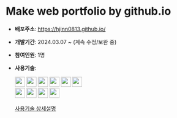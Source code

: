 # Make web portfolio by github.io

- **배포주소**: https://hjinn0813.github.io/

- **개발기간**: 2024.03.07 ~ (계속 수정/보완 중)

- **참여인원**: 1명

- **사용기술**:
  <div>
    <img src="https://img.shields.io/badge/HTML-E34F26?style=flat-square&logo=html5&logoColor=white" height="26">
    <img src="https://img.shields.io/badge/CSS-1572B6?style=flat-square&logo=css3&logoColor=white" height="26">
    <img src="https://img.shields.io/badge/JavaScript-F7DF1E?style=flat-square&logo=javascript&logoColor=black" height="26">
    <img src="https://img.shields.io/badge/Bootstrap-7952B3?style=flat-square&logo=bootstrap&logoColor=white" height="26">
    <img src="https://img.shields.io/badge/GSAP-88CE02?style=flat-square&logo=GreenSock&logoColor=white" height="26">
    <img src="https://img.shields.io/badge/lodash-3492FF?style=flat-square&logo=lodash&logoColor=white" height="26">
    <br>
    <img src="https://img.shields.io/badge/Git-F05032?style=flat-square&logo=git&logoColor=white" height="26">
    <img src="https://img.shields.io/badge/GitHub-181717?style=flat-square&logo=github&logoColor=white" height="26">
    <img src="https://img.shields.io/badge/VS_Code-007ACC?style=flat-square&logo=visual-studio-code&logoColor=white" height="26">
    <img src="https://img.shields.io/badge/Prettier-F7B93E?style=flat-square&logo=prettier&logoColor=black" height="26">
  </div>

  [사용기술 상세설명](https://hjinn0813.tistory.com/92)
